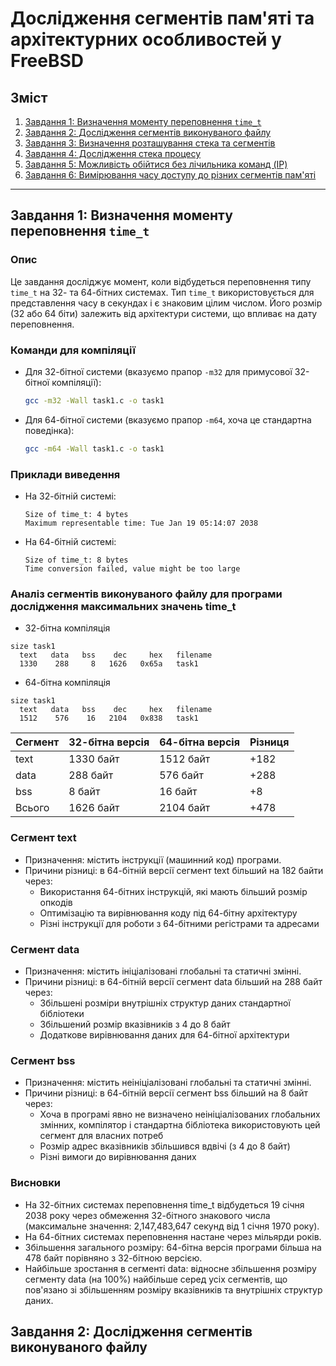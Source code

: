 # Дослідження сегментів пам'яті та архітектурних особливостей у FreeBSD

## Зміст
1. [Завдання 1: Визначення моменту переповнення `time_t`](#завдання-1-визначення-моменту-переповнення-time_t)  
2. [Завдання 2: Дослідження сегментів виконуваного файлу](#завдання-2-дослідження-сегментів-виконуваного-файлу)  
3. [Завдання 3: Визначення розташування стека та сегментів](#завдання-3-визначення-розташування-стека-та-сегментів)  
4. [Завдання 4: Дослідження стека процесу](#завдання-4-дослідження-стека-процесу)  
5. [Завдання 5: Можливість обійтися без лічильника команд (IP)](#завдання-5-можливість-обійтися-без-лічильника-команд-ip)  
6. [Завдання 6: Вимірювання часу доступу до різних сегментів пам'яті](#завдання-6-вимірювання-часу-доступу-до-різних-сегментів-памяті) 

---

## Завдання 1: Визначення моменту переповнення `time_t`

### Опис
Це завдання досліджує момент, коли відбудеться переповнення типу `time_t` на 32- та 64-бітних системах. Тип `time_t` використовується для представлення часу в секундах і є знаковим цілим числом. Його розмір (32 або 64 біти) залежить від архітектури системи, що впливає на дату переповнення.

### Команди для компіляції
- Для 32-бітної системи (вказуємо прапор `-m32` для примусової 32-бітної компіляції):
  ```bash
  gcc -m32 -Wall task1.c -o task1
  ```
- Для 64-бітної системи (вказуємо прапор `-m64`, хоча це стандартна поведінка):
  ```bash
  gcc -m64 -Wall task1.c -o task1
  ```

### Приклади виведення
- На 32-бітній системі:
  ```text
  Size of time_t: 4 bytes
  Maximum representable time: Tue Jan 19 05:14:07 2038
  ```
- На 64-бітній системі:
  ```text
  Size of time_t: 8 bytes
  Time conversion failed, value might be too large
  ```

### Аналіз сегментів виконуваного файлу для програми дослідження максимальних значень time_t
- 32-бітна компіляція
```
size task1
  text   data   bss    dec     hex   filename
  1330    288     8   1626   0x65a   task1
```
- 64-бітна компіляція
```
size task1
  text   data   bss    dec     hex   filename
  1512    576    16   2104   0x838   task1
```

| Сегмент | 32-бітна версія | 64-бітна версія | Різниця |
|---------|-----------------|-----------------|---------|
| text    | 1330 байт       | 1512 байт       | +182    |
| data    | 288 байт        | 576 байт        | +288    |
| bss     | 8 байт          | 16 байт         | +8      |
| Всього  | 1626 байт       | 2104 байт       | +478    |

### Сегмент text
- Призначення: містить інструкції (машинний код) програми.
- Причини різниці: в 64-бітній версії сегмент text більший на 182 байти через:
  - Використання 64-бітних інструкцій, які мають більший розмір опкодів
  - Оптимізацію та вирівнювання коду під 64-бітну архітектуру
  - Різні інструкції для роботи з 64-бітними регістрами та адресами

### Сегмент data
- Призначення: містить ініціалізовані глобальні та статичні змінні.
- Причини різниці: в 64-бітній версії сегмент data більший на 288 байт через:
  - Збільшені розміри внутрішніх структур даних стандартної бібліотеки
  - Збільшений розмір вказівників з 4 до 8 байт
  - Додаткове вирівнювання даних для 64-бітної архітектури

### Сегмент bss
- Призначення: містить неініціалізовані глобальні та статичні змінні.
- Причини різниці: в 64-бітній версії сегмент bss більший на 8 байт через:
  - Хоча в програмі явно не визначено неініціалізованих глобальних змінних, 
    компілятор і стандартна бібліотека використовують цей сегмент для власних потреб
  - Розмір адрес вказівників збільшився вдвічі (з 4 до 8 байт)
  - Різні вимоги до вирівнювання даних

### Висновки
- На 32-бітних системах переповнення time_t відбудеться 19 січня 2038 року через обмеження 32-бітного знакового числа (максимальне значення: 2,147,483,647 секунд від 1 січня 1970 року).
- На 64-бітних системах переповнення настане через мільярди років.
- Збільшення загального розміру: 64-бітна версія програми більша на 478 байт порівняно з 32-бітною версією.
- Найбільше зростання в сегменті data: відносне збільшення розміру сегменту data (на 100%) найбільше серед усіх сегментів, що пов'язано зі збільшенням розміру вказівників та внутрішніх структур даних.

## Завдання 2: Дослідження сегментів виконуваного файлу
